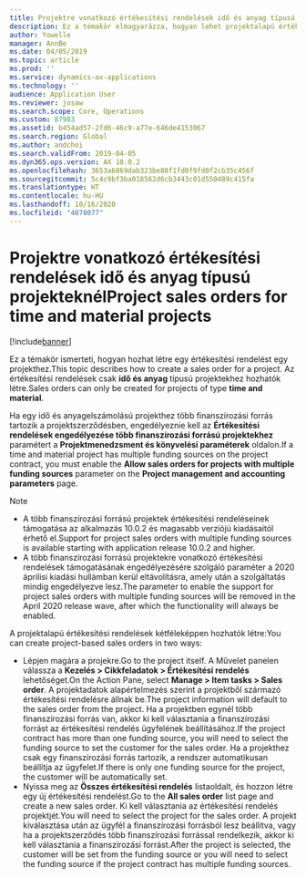 ```yaml
---
title: Projektre vonatkozó értékesítési rendelések idő és anyag típusú projekteknél
description: Ez a témakör elmagyarázza, hogyan lehet projektalapú értékesítési rendeléseket létrehozni idő és anyag típusú projekteknél.
author: Yowelle
manager: AnnBe
ms.date: 04/05/2019
ms.topic: article
ms.prod: ''
ms.service: dynamics-ax-applications
ms.technology: ''
audience: Application User
ms.reviewer: josaw
ms.search.scope: Core, Operations
ms.custom: 87983
ms.assetid: b454ad57-2fd6-46c9-a77e-646de4153067
ms.search.region: Global
ms.author: andchoi
ms.search.validFrom: 2019-04-05
ms.dyn365.ops.version: AX 10.0.2
ms.openlocfilehash: 3653a6869dab323be88f1fd0f9fd0f2cb35c456f
ms.sourcegitcommit: 5c4c9bf3ba018562d6cb3443c01d550489c415fa
ms.translationtype: HT
ms.contentlocale: hu-HU
ms.lasthandoff: 10/16/2020
ms.locfileid: "4078077"
---
```

# <a name="project-sales-orders-for-time-and-material-projects"></a><span data-ttu-id="469f1-103">Projektre vonatkozó értékesítési rendelések idő és anyag típusú projekteknél</span><span class="sxs-lookup"><span data-stu-id="469f1-103">Project sales orders for time and material projects</span></span>

[!include[banner](../includes/banner.md)]

<span data-ttu-id="469f1-104">Ez a témakör ismerteti, hogyan hozhat létre egy értékesítési rendelést egy projekthez.</span><span class="sxs-lookup"><span data-stu-id="469f1-104">This topic describes how to create a sales order for a project.</span></span> <span data-ttu-id="469f1-105">Az értékesítési rendelések csak **idő és anyag** típusú projektekhez hozhatók létre.</span><span class="sxs-lookup"><span data-stu-id="469f1-105">Sales orders can only be created for projects of type **time and material**.</span></span>

<span data-ttu-id="469f1-106">Ha egy idő és anyagelszámolású projekthez több finanszírozási forrás tartozik a projektszerződésben, engedélyeznie kell az **Értékesítési rendelések engedélyezése több finanszírozási forrású projektekhez** paramétert a **Projektmenedzsment és könyvelési paraméterek** oldalon.</span><span class="sxs-lookup"><span data-stu-id="469f1-106">If a time and material project has multiple funding sources on the project contract, you must enable the **Allow sales orders for projects with multiple funding sources** parameter on the **Project management and accounting parameters** page.</span></span> 

> [!NOTE]
> - <span data-ttu-id="469f1-107">A több finanszírozási forrású projektek értékesítési rendeléseinek támogatása az alkalmazás 10.0.2 és magasabb verziójú kiadásaitól érhető el.</span><span class="sxs-lookup"><span data-stu-id="469f1-107">Support for project sales orders with multiple funding sources is available starting with application release 10.0.2 and higher.</span></span>
> - <span data-ttu-id="469f1-108">A több finanszírozási forrású projektekre vonatkozó értékesítési rendelések támogatásának engedélyezésére szolgáló paraméter a 2020 áprilisi kiadási hullámban kerül eltávolításra, amely után a szolgáltatás mindig engedélyezve lesz.</span><span class="sxs-lookup"><span data-stu-id="469f1-108">The parameter to enable the support for project sales orders with multiple funding sources will be removed in the April 2020 release wave, after which the functionality will always be enabled.</span></span>

<span data-ttu-id="469f1-109">A projektalapú értékesítési rendelések kétféleképpen hozhatók létre:</span><span class="sxs-lookup"><span data-stu-id="469f1-109">You can create project-based sales orders in two ways:</span></span>

- <span data-ttu-id="469f1-110">Lépjen magára a projekre.</span><span class="sxs-lookup"><span data-stu-id="469f1-110">Go to the project itself.</span></span> <span data-ttu-id="469f1-111">A Művelet panelen válassza a **Kezelés > Cikkfeladatok > Értékesítési rendelés** lehetőséget.</span><span class="sxs-lookup"><span data-stu-id="469f1-111">On the Action Pane, select **Manage > Item tasks > Sales order**.</span></span> <span data-ttu-id="469f1-112">A projektadatok alapértelmezés szerint a projektből származó értékesítési rendelésre állnak be.</span><span class="sxs-lookup"><span data-stu-id="469f1-112">The project information will default to the sales order from the project.</span></span> <span data-ttu-id="469f1-113">Ha a projektben egynél több finanszírozási forrás van, akkor ki kell választania a finanszírozási forrást az értékesítési rendelés ügyfelének beállításához.</span><span class="sxs-lookup"><span data-stu-id="469f1-113">If the project contract has more than one funding source, you will need to select the funding source to set the customer for the sales order.</span></span> <span data-ttu-id="469f1-114">Ha a projekthez csak egy finanszírozási forrás tartozik, a rendszer automatikusan beállítja az ügyfelet.</span><span class="sxs-lookup"><span data-stu-id="469f1-114">If there is only one funding source for the project, the customer will be automatically set.</span></span>
- <span data-ttu-id="469f1-115">Nyissa meg az **Összes értékesítési rendelés** listaoldalt, és hozzon létre egy új értékesítési rendelést.</span><span class="sxs-lookup"><span data-stu-id="469f1-115">Go to the **All sales order** list page and create a new sales order.</span></span> <span data-ttu-id="469f1-116">Ki kell választania az értékesítési rendelés projektjét.</span><span class="sxs-lookup"><span data-stu-id="469f1-116">You will need to select the project for the sales order.</span></span> <span data-ttu-id="469f1-117">A projekt kiválasztása után az ügyfél a finanszírozási forrásból lesz beállítva, vagy ha a projektszerződés több finanszírozási forrással rendelkezik, akkor ki kell választania a finanszírozási forrást.</span><span class="sxs-lookup"><span data-stu-id="469f1-117">After the project is selected, the customer will be set from the funding source or you will need to select the funding source if the project contract has multiple funding sources.</span></span>

